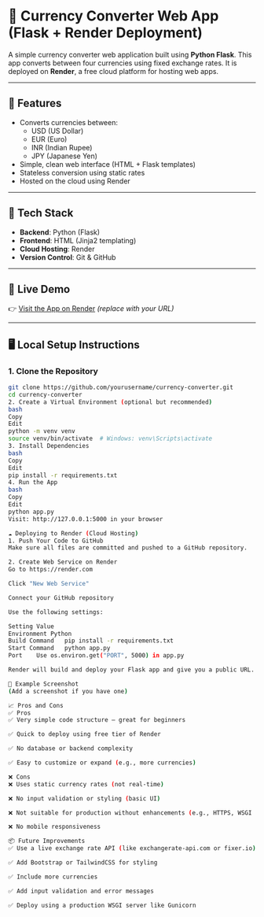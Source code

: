 # 💸 Currency Converter Web App (Flask + Render Deployment)

A simple currency converter web application built using **Python Flask**. This app converts between four currencies using fixed exchange rates. It is deployed on **Render**, a free cloud platform for hosting web apps.

---

## 📌 Features

- Converts currencies between:
  - USD (US Dollar)
  - EUR (Euro)
  - INR (Indian Rupee)
  - JPY (Japanese Yen)
- Simple, clean web interface (HTML + Flask templates)
- Stateless conversion using static rates
- Hosted on the cloud using Render

---

## 🧰 Tech Stack

- **Backend**: Python (Flask)
- **Frontend**: HTML (Jinja2 templating)
- **Cloud Hosting**: Render
- **Version Control**: Git & GitHub

---

## 🚀 Live Demo

👉 [Visit the App on Render](https://your-app-name.onrender.com) *(replace with your URL)*

---

## 🖥️ Local Setup Instructions

### 1. Clone the Repository

```bash
git clone https://github.com/yourusername/currency-converter.git
cd currency-converter
2. Create a Virtual Environment (optional but recommended)
bash
Copy
Edit
python -m venv venv
source venv/bin/activate  # Windows: venv\Scripts\activate
3. Install Dependencies
bash
Copy
Edit
pip install -r requirements.txt
4. Run the App
bash
Copy
Edit
python app.py
Visit: http://127.0.0.1:5000 in your browser

☁️ Deploying to Render (Cloud Hosting)
1. Push Your Code to GitHub
Make sure all files are committed and pushed to a GitHub repository.

2. Create Web Service on Render
Go to https://render.com

Click "New Web Service"

Connect your GitHub repository

Use the following settings:

Setting	Value
Environment	Python
Build Command	pip install -r requirements.txt
Start Command	python app.py
Port	Use os.environ.get("PORT", 5000) in app.py

Render will build and deploy your Flask app and give you a public URL.

🧪 Example Screenshot
(Add a screenshot if you have one)

📈 Pros and Cons
✅ Pros
✅ Very simple code structure — great for beginners

✅ Quick to deploy using free tier of Render

✅ No database or backend complexity

✅ Easy to customize or expand (e.g., more currencies)

❌ Cons
❌ Uses static currency rates (not real-time)

❌ No input validation or styling (basic UI)

❌ Not suitable for production without enhancements (e.g., HTTPS, WSGI server)

❌ No mobile responsiveness

📦 Future Improvements
✅ Use a live exchange rate API (like exchangerate-api.com or fixer.io)

✅ Add Bootstrap or TailwindCSS for styling

✅ Include more currencies

✅ Add input validation and error messages

✅ Deploy using a production WSGI server like Gunicorn
